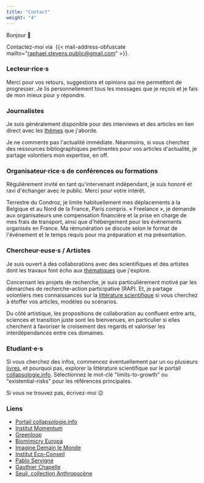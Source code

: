 ```yaml
---
title: "Contact"
weight: "4"
---
```

Bonjour :wave: 

Contactez-moi via&nbsp; {{< mail-address-obfuscate mailto="raphael.stevens.public@gmail.com" >}}. 

### Lecteur·rice·s

Merci pour vos retours, suggestions et opinions qui me permettent de progresser. Je lis personnellement tous les messages que je reçois et je fais de mon mieux pour y répondre.  

### Journalistes

Je suis généralement disponible pour des interviews et des articles en lien direct avec les [thèmes](recherche.fr.md) que j'aborde.  

Je ne commente pas l'actualité immédiate. Néanmoins, si vous cherchez des ressources bibliographiques pertinentes pour vos articles d'actualité, je partage volontiers mon expertise, en off.

### Organisateur·rice·s de conférences ou formations

Régulièrement invité en tant qu'intervenant indépendant, je suis honoré et ravi d'échanger avec le public. Merci pour votre intérêt. 

Terrestre du Condroz, je limite habituellement mes déplacements à la Belgique et au Nord de la France, Paris compris. «&nbsp;Freelance&nbsp;», je demande aux organisateurs une compensation financière et la prise en charge de mes frais de transport, ainsi que d'hébergement pour les événements organisés en France. Ma rémunération se discute selon le format de l'événement et le temps requis pour ma préparation et ma présentation. 

### Chercheur·euse·s / Artistes 

Je suis ouvert à des collaborations avec des scientifiques et des artistes dont les travaux font écho aux [thématiques](recherche.fr.md) que j'explore.

Concernant les projets de recherche, je suis particulièrement motivé par les démarches de recherche-action participative (RAP). Et, je partage volontiers mes connaissances sur la [littérature scientifique](https://collapsology.info/en/science/) si vous cherchez à étoffer vos articles, modèles ou scénarios. 

Du côté artistique, les propositions de collaboration au confluent entre arts, sciences et transition juste sont les bienvenues, en particulier si elles cherchent à favoriser le croisement des regards et valoriser les interdépendances entre ces domaines.

### Etudiant·e·s

Si vous cherchez des infos, commencez éventuellement par un ou plusieurs [livres](https://collapsologie.info), et pourquoi pas, explorer la littérature scientifique sur le portail [collapsologie.info](https://collapsologie.info). Sélectionnez le mot-clé "limits-to-growth" ou "existential-risks" pour les références principales. 

Si vous ne trouvez pas, écrivez-moi :wink:

### Liens

- [Portail collapsologie.info](https://collapsologie.info)
- [Institut Momentum](https://institutmomentum.org)
- [Greenloop](https://greenloop.eu)
- [Biomimicry Europa](https://www.biomimicryeuropa.eu)
- [Imagine Demain le Monde](https://www.imagine-magazine.com/)
- [Institut Eco-Conseil](https://www.eco-conseil.be/)
- [Pablo Servigne](https://pabloservigne.com)
- [Gauthier Chapelle](https://www.babelio.com/auteur/Gauthier-Chapelle/86103)
- [Seuil, collection Anthropocène](https://www.seuil.com/collection/anthropocene-4858) 

